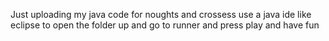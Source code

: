 Just uploading my java code for noughts and crossess
use a java ide like eclipse to open the folder up and go to runner and press play and have fun
